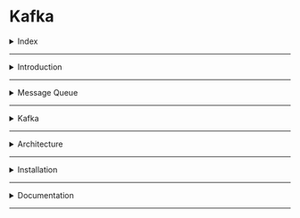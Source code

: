 # Kafka

<details>
<summary>Index</summary>

- Introduction
- Message Queue
- Kafka
- Event Driven Architecture

</details>

---

<details>
<summary>Introduction</summary>

## Introduction

- In today's world, data plays a crucial role in internet applications.
- Examples: People can generate data in so many ways
  - Page visits and clicks
  - User activities
  - Social networking activities such as likes, shares and comments.
- Kafka is used to handle the realtime data.
- Kafka is a pub/sub model.

### Terminology

- Data: Data can be anything (e.g., JSON, XML, etc.).
- Message: A message is the data.
- Stream: Generates continuously (continuous flow).
- Data stream: If data is generated continuously, it is called a data stream.
- Event Stream: Capturing data continuously.
- Pipe: A pipe acts as a stream (continuous flow) to transform data from one place to another.
- Throughput: It measures the rate at which a system processes data or tasks over a specified period.
- Real-time data: Data generated continuously.

### Example : pub/sub -> publish / subscribe

Imagine you are using a fitness tracker on your wrist. This tracker measures your heart rate every second and sends that data to an app on your phone.

- The continuous heart rate measurements are the data stream.
- The fitness tracker is the producer (it sends the data).
- The app on your phone is the consumer (it receives and processes the data in real-time).

So, as you exercise, the app continuously gets your heart rate data and can immediately show you your current heart rate, average heart rate, or alert you if it gets too high. This is stream processing in action.

</details>

---

<details>
<summary>Message Queue</summary>

## Message Queue

- Message Queues are used to manage the Data.
- Message Queue is used to exchange data from one application to another application.
- One application generating the data and another application using the data by using Message queue as a mediator.
- A publish-subscribe messaging system allows a sender to send/write the message and a receiver to read that message. In Apache Kafka, a sender is known as a producer who publishes messages, and a receiver is known as a consumer who consumes that message by subscribing it.
- Without Message Queue we need to establish the pipelines from one application to many application that was very complicated.
- Message Queues is used to solve the complex pipeline.
- Apache Kafka is a Message Queue.
  ![Message Queue](./Assets/01-message-queue/01-message-queue.jpg)

### Pipeline

- If send/receive data from one application to another application we need to establish path between them that is called pipeline
- Apache kafka is used solve the complex data pipeline.

</details>

---

<details>
<summary>Kafka</summary>

## Kafka

- Apache Kafka is used to handle the real-time data storage. It works as a broker between two parties, i.e., a sender and a receiver.
- Apache Kafka is an open-source stream-processing software platform which is used to handle the real-time data storage.
- Kafka works based on publisher and subscriber model.
- It is a publish-subscribe (pub/sub) messaging system which let exchanging of data between applications, servers, and processors as well.
- Apache Kafka is capable of handling millions of messages per second.
- Kafka is a distributed streaming platform.
- Kafka was originally developed at LinkedIn, then donated to Apache.
- Now it is maintained by Apache.

### why kafka

- Apache Kafka helps solve the slow problem of data communication between a sender and a receiver by acting like a high-speed message bus.
- Apache kafka is used to process real time data feeds with high throughput and low latency.

### Real-Time Data Pipeline

- Kafka is a realtime data pipeline.
- Apache Kafka is specifically designed to manage real-time data.
- When data is continuously generated, we need to capture it without interruption.
- After capturing the data, it is crucial to analyze it and perform necessary actions.
- Event Streaming is the practice of capturing data in real-time from event sources.
- Sources can be databases, sensors, mobile devices, cloud services, and software applications.
- Using event streams we can keep right information at right place at right time.

### stream-processing

- Stream processing is the practice of continuously collecting, analyzing, and acting upon data as it flows in real-time. Instead of storing data and then processing it later, stream processing deals with data on the fly, as soon as it is generated.
- As soon as the streams of records occur, it processes it.

### Throughput

It measures the rate at which a system processes data or tasks over a specified period.

### Latency

- Latency refers to the time delay between the sender and receiver.
- low latency means that messages are delivered quickly from the producer to the consumer.

</details>

---

<details>
<summary>Architecture</summary>

## Architecture

1. Kafka cluster : A Kafka cluster consists of multiple brokers.
2. Broker : Kafka brokers are individual servers in a kafka cluster that store data and handle data requests. The brokers array in the code specifies the addresses of Kafka brokers.
3. Topic : A topic consists of multiple partitions. A topic is a category or feed name to which records are published. It's like a named inbox. Topic is used to store the messages.
4. Partition : Each partition can be hosted on different brokers.A topic is divided into partitions for better performance and scalability.

5. Producers: Applications that publish messages to Kafka topics.
6. Consumers: Applications that subscribe to topics and consume records.
7. Consumer Groups: A group of consumers that share a single view of a topic. Each message in a partition is consumed by only one consumer in a group.
8. When you produce or consume messages, Kafka distributes these messages across different partitions and brokers.
9. Producers send messages to Kafka, which distributes these messages across multiple partitions and brokers.
10. Consumers in a consumer group read from different partitions, enabling parallel processing and fault tolerance.
11. The distribution is managed by Kafka internally, and the kafkajs code interacts with this distributed system by connecting to the brokers and handling messages as they are distributed across partitions.

![Kafka eco system](./Assets/02-architecture/01-kafka-eco-system.jpg)

### Apache kafka core API's

- Connector API: Connects Kafka with external data sources.
- Producer API: Sends data to Kafka topics.
- Consumer API: Reads data from Kafka topics.
- Streams API: Processes data within Kafka.

![Kafka Architecture](./Assets/02-architecture/02-kafka-architecture.png)

### Kafka flow

- Kafka is a Event driven Architecture.
- Create Topics : Topic is nothing but bucket in the message Queue.
  ![Topic](./Assets/04-kafka-flow/01-topic.png)

</details>

---

<details>
<summary>Installation</summary>

## Installation

1. Install Zookeeper : It is going to provide the platform to run the Apache kafka server.
2. Install Apache kafka server
3. Create Topic in Apache-server : Topic is nothing but bucket in the message Queue.

## Prerequisite

- Tools
  - Node.js: [Download Node.JS](https://nodejs.org/en)
  - Docker: [Download Docker](https://www.docker.com)
  - VsCode: [Download VSCode](https://code.visualstudio.com)

### docker-compose

</details>

---

<details>
<summary>Documentation</summary>

## Documentation

- Visualization : [https://softwaremill.com/kafka-visualisation/]
- Kafka UI : [https://github.com/provectus/kafka-ui?tab=readme-ov-file]
- Kafkajs : [https://kafka.js.org/docs/getting-started]

</details>

---
